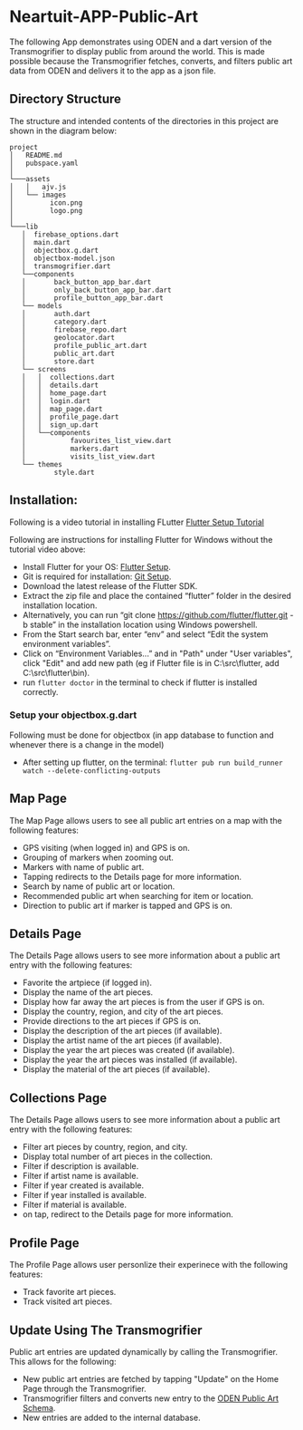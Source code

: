 # Neartuit-APP-Public-Art

The following App demonstrates using ODEN and a dart version of the Transmogrifier to display public from around the world. This is made possible because the Transmogrifier fetches, converts, and filters public art data from ODEN and delivers it to the app as a json file. 

## Directory Structure
The structure and intended contents of the directories in this project are shown in the diagram below:

```
project
│   README.md
│   pubspace.yaml  
│
└───assets
│   │   ajv.js
│   └── images
│         icon.png
│         logo.png      
│
└───lib
   │  firebase_options.dart
   │  main.dart
   │  objectbox.g.dart
   │  objectbox-model.json
   │  transmogrifier.dart
   └──components
   │       back_button_app_bar.dart
   │       only_back_button_app_bar.dart
   │       profile_button_app_bar.dart
   └── models
   │       auth.dart
   │       category.dart
   │       firebase_repo.dart
   │       geolocator.dart
   │       profile_public_art.dart
   │       public_art.dart
   │       store.dart
   └── screens
   │   │  collections.dart
   │   │  details.dart
   │   │  home_page.dart
   │   │  login.dart
   │   │  map_page.dart
   │   │  profile_page.dart
   │   │  sign_up.dart
   │   └──components
   │           favourites_list_view.dart
   │           markers.dart
   │           visits_list_view.dart  
   └── themes
           style.dart
```

## Installation:

Following is a video tutorial in installing FLutter [Flutter Setup Tutorial](https://www.youtube.com/watch?v=ly0hAtV7EBg)

Following are instructions for installing Flutter for Windows without the tutorial video above:
- Install Flutter for your OS: [Flutter Setup](https://flutter.dev/docs/get-started/install).
- Git is required for installation: [Git Setup](https://git-scm.com/downloads).
- Download the latest release of the Flutter SDK.
- Extract the zip file and place the contained “flutter” folder in the desired installation location.
- Alternatively, you can run “git clone https://github.com/flutter/flutter.git -b stable” in the installation location using Windows powershell.
- From the Start search bar, enter “env” and select “Edit the system environment variables”. 
- Click on “Environment Variables...” and in "Path" under "User variables", click "Edit" and add new path (eg if Flutter file is in C:\src\flutter, add C:\src\flutter\bin).
- run `flutter doctor` in the terminal to check if flutter is installed correctly.

### **Setup** your objectbox.g.dart

Following must be done for objectbox (in app database to function and whenever there is a change in the model)
- After setting up flutter, on the terminal: `flutter pub run build_runner watch --delete-conflicting-outputs`

## Map Page

The Map Page allows users to see all public art entries on a map with the following features:
- GPS visiting (when logged in) and GPS is on.
- Grouping of markers when zooming out.
- Markers with name of public art.
- Tapping redirects to the Details page for more information. 
- Search by name of public art or location.
- Recommended public art when searching for item or location.
- Direction to public art if marker is tapped and GPS is on.

## Details Page

The Details Page allows users to see more information about a public art entry with the following features:
- Favorite the artpiece (if logged in).
- Display the name of the art pieces.
- Display how far away the art pieces is from the user if GPS is on.
- Display the country, region, and city of the art pieces.
- Provide directions to the art pieces if GPS is on.
- Display the description of the art pieces (if available).
- Display the artist name of the art pieces (if available).
- Display the year the art pieces was created (if available).
- Display the year the art pieces was installed (if available).
- Display the material of the art pieces (if available).

## Collections Page

The Details Page allows users to see more information about a public art entry with the following features:
- Filter art pieces by country, region, and city.
- Display total number of art pieces in the collection.
- Filter if description is available.
- Filter if artist name is available.
- Filter if year created is available.
- Filter if year installed is available.
- Filter if material is available.
- on tap, redirect to the Details page for more information.

## Profile Page

The Profile Page allows user personlize their experinece with the following features:
- Track favorite art pieces.
- Track visited art pieces.

## Update Using The Transmogrifier
Public art entries are updated dynamically by calling the Transmogrifier. This allows for the following:
- New public art entries are fetched by tapping "Update" on the Home Page through the Transmogrifier.
- Transmogrifier filters and converts new entry to the [ODEN Public Art Schema](https://github.com/OpendataDeveloperNetwork/ODEN-Transmogrifiers/blob/main/schemas/public-art.json).
- New entries are added to the internal database.